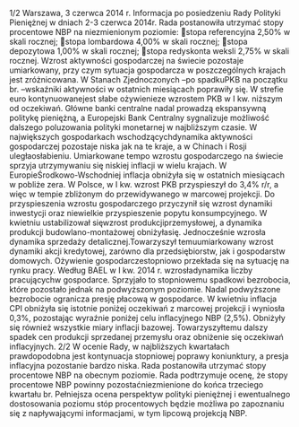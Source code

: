 1/2
Warszawa, 3 czerwca 2014 r.
Informacja po posiedzeniu Rady Polityki Pieniężnej
w dniach 2-3 czerwca 2014r.
Rada postanowiła utrzymać stopy procentowe NBP na niezmienionym poziomie:
stopa referencyjna 2,50% w skali rocznej;
stopa lombardowa 4,00% w skali rocznej;
stopa depozytowa 1,00% w skali rocznej;
stopa redyskonta weksli 2,75% w skali rocznej.
Wzrost aktywności gospodarczej na świecie pozostaje umiarkowany, przy czym
sytuacja gospodarcza w poszczególnych krajach jest zróżnicowana. W Stanach
Zjednoczonych –po spadkuPKB na początku br. –wskaźniki aktywności w ostatnich
miesiącach poprawiły się. W strefie euro kontynuowanejest słabe ożywienieze
wzrostem PKB w I kw. niższym od oczekiwań. Główne banki centralne nadal prowadzą
ekspansywną politykę pieniężną, a Europejski Bank Centralny sygnalizuje możliwość
dalszego poluzowania polityki monetarnej w najbliższym czasie.
W największych gospodarkach wschodzącychdynamika aktywności gospodarczej
pozostaje niska jak na te kraje, a w Chinach i Rosji uległaosłabieniu. Umiarkowane
tempo wzrostu gospodarczego na świecie sprzyja utrzymywaniu się niskiej inflacji w
wielu krajach. W EuropieŚrodkowo-Wschodniej inflacja obniżyła się w ostatnich
miesiącach w pobliże zera.
W Polsce, w I kw. wzrost PKB przyspieszył do 3,4% r/r, a więc w tempie zbliżonym
do przewidywanego w marcowej projekcji. Do przyspieszenia wzrostu gospodarczego
przyczynił się wzrost dynamiki inwestycji oraz niewielkie przyspieszenie popytu
konsumpcyjnego. W kwietniu ustabilizował sięwzrost produkcjiprzemysłowej, a
dynamika produkcji budowlano-montażowej obniżyłasię. Jednocześnie wzrosła
dynamika sprzedaży detalicznej.Towarzyszył temuumiarkowany wzrost dynamiki
akcji kredytowej, zarówno dla przedsiębiorstw, jak i gospodarstw domowych.
Ożywienie gospodarczestopniowo przekłada się na sytuację na rynku pracy.
Według BAEL w I kw. 2014 r. wzrosładynamika liczby pracującychw gospodarce.
Sprzyjało to stopniowemu spadkowi bezrobocia, które pozostało jednak na
podwyższonym poziomie. Nadal podwyższone bezrobocie ogranicza presję płacową w
gospodarce.
W kwietniu inflacja CPI obniżyła się istotnie poniżej oczekiwań z marcowej projekcji
i wyniosła 0,3%, pozostając wyraźnie poniżej celu inflacyjnego NBP (2,5%). Obniżyły się
również wszystkie miary inflacji bazowej. Towarzyszyłtemu dalszy spadek cen
produkcji sprzedanej przemysłu oraz obniżenie się oczekiwań inflacyjnych.
2/2
W ocenie Rady, w najbliższych kwartałach prawdopodobna jest kontynuacja
stopniowej poprawy koniunktury, a presja inflacyjna pozostanie bardzo niska. Rada
postanowiła utrzymać stopy procentowe NBP na obecnym poziomie. Rada podtrzymuje
ocenę, że stopy procentowe NBP powinny pozostaćniezmienione do końca trzeciego
kwartału br. Pełniejsza ocena perspektyw polityki pieniężnej i ewentualnego
dostosowania poziomu stóp procentowych będzie możliwa po zapoznaniu się z
napływającymi informacjami, w tym lipcową projekcją NBP.

